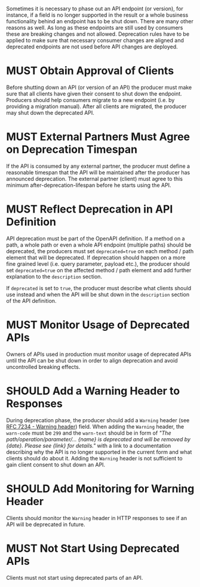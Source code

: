 Sometimes it is necessary to phase out an API endpoint (or version), for
instance, if a field is no longer supported in the result or a whole
business functionality behind an endpoint has to be shut down. There are
many other reasons as well. As long as these endpoints are still used by
consumers these are breaking changes and not allowed. Deprecation rules
have to be applied to make sure that necessary consumer changes are
aligned and deprecated endpoints are not used before API changes are
deployed.

# MUST Obtain Approval of Clients

Before shutting down an API (or version of an API) the producer must
make sure that all clients have given their consent to shut down the
endpoint. Producers should help consumers migrate to a new
endpoint (i.e. by providing a migration manual). After all clients are
migrated, the producer may shut down the deprecated API.

# MUST External Partners Must Agree on Deprecation Timespan

If the API is consumed by any external partner, the producer must define
a reasonable timespan that the API will be maintained after the producer
has announced deprecation. The external partner (client) must agree to
this minimum after-deprecation-lifespan before he starts using the API.

# MUST Reflect Deprecation in API Definition

API deprecation must be part of the OpenAPI definition. If a method on a
path, a whole path or even a whole API endpoint (multiple paths) should
be deprecated, the producers must set `deprecated=true` on each method /
path element that will be deprecated. If deprecation should happen on a
more fine grained level (i.e. query parameter, payload etc.), the
producer should set `deprecated=true` on the affected method / path
element and add further explanation to the `description` section.

If `deprecated` is set to `true`, the producer must describe what
clients should use instead and when the API will be shut down in the
`description` section of the API definition.

# MUST Monitor Usage of Deprecated APIs

Owners of APIs used in production must monitor usage of deprecated APIs
until the API can be shut down in order to align deprecation and avoid
uncontrolled breaking effects.

# SHOULD Add a Warning Header to Responses

During deprecation phase, the producer should add a `Warning` header
(see [RFC 7234 - Warning
header](https://tools.ietf.org/html/rfc7234#section-5.5)) field. When
adding the `Warning` header, the `warn-code` must be `299` and the
`warn-text` should be in form of *"The path/operation/parameter/…​
{name} is deprecated and will be removed by {date}. Please see {link}
for details."* with a link to a documentation describing why the API is
no longer supported in the current form and what clients should do about
it. Adding the `Warning` header is not sufficient to gain client consent
to shut down an API.

# SHOULD Add Monitoring for Warning Header

Clients should monitor the `Warning` header in HTTP responses to see if
an API will be deprecated in future.

# MUST Not Start Using Deprecated APIs

Clients must not start using deprecated parts of an API.
